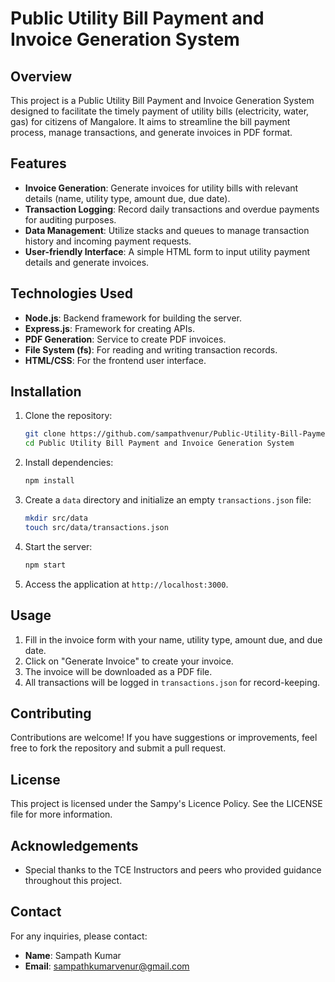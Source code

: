 # Public Utility Bill Payment and Invoice Generation System

## Overview
This project is a Public Utility Bill Payment and Invoice Generation System designed to facilitate the timely payment of utility bills (electricity, water, gas) for citizens of Mangalore. It aims to streamline the bill payment process, manage transactions, and generate invoices in PDF format.

## Features
- **Invoice Generation**: Generate invoices for utility bills with relevant details (name, utility type, amount due, due date).
- **Transaction Logging**: Record daily transactions and overdue payments for auditing purposes.
- **Data Management**: Utilize stacks and queues to manage transaction history and incoming payment requests.
- **User-friendly Interface**: A simple HTML form to input utility payment details and generate invoices.

## Technologies Used
- **Node.js**: Backend framework for building the server.
- **Express.js**: Framework for creating APIs.
- **PDF Generation**: Service to create PDF invoices.
- **File System (fs)**: For reading and writing transaction records.
- **HTML/CSS**: For the frontend user interface.

## Installation

1. Clone the repository:
   ```bash
   git clone https://github.com/sampathvenur/Public-Utility-Bill-Payment-and-Invoice-Generation-System.git
   cd Public Utility Bill Payment and Invoice Generation System
   ```

2. Install dependencies:
   ```bash
   npm install
   ```

3. Create a `data` directory and initialize an empty `transactions.json` file:
   ```bash
   mkdir src/data
   touch src/data/transactions.json
   ```

4. Start the server:
   ```bash
   npm start
   ```

5. Access the application at `http://localhost:3000`.

## Usage
1. Fill in the invoice form with your name, utility type, amount due, and due date.
2. Click on "Generate Invoice" to create your invoice.
3. The invoice will be downloaded as a PDF file.
4. All transactions will be logged in `transactions.json` for record-keeping.

## Contributing
Contributions are welcome! If you have suggestions or improvements, feel free to fork the repository and submit a pull request.

## License
This project is licensed under the Sampy's Licence Policy. See the LICENSE file for more information.

## Acknowledgements
- Special thanks to the TCE Instructors and peers who provided guidance throughout this project.

## Contact
For any inquiries, please contact:
- **Name**: Sampath Kumar
- **Email**: sampathkumarvenur@gmail.com
